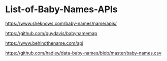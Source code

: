 # List-of-Baby-Names-APIs
https://www.sheknows.com/baby-names/name/apis/

https://github.com/guydavis/babynamemap

https://www.behindthename.com/api

https://github.com/hadley/data-baby-names/blob/master/baby-names.csv
